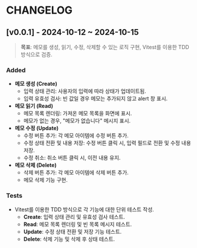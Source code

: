 # CHANGELOG

## [v0.0.1] - 2024-10-12 ~ 2024-10-15
> **목표**: 메모를 생성, 읽기, 수정, 삭제할 수 있는 로직 구현, Vitest를 이용한 TDD 방식으로 검증.

### Added
- **메모 생성 (Create)**
  - 입력 상태 관리: 사용자의 입력에 따라 상태가 업데이트됨.
  - 입력 유효성 검사: 빈 값일 경우 메모는 추가되지 않고 alert 창 표시.
- **메모 읽기 (Read)**
  - 메모 목록 렌더링: 가져온 메모 목록을 화면에 표시.
  - 메모가 없는 경우, "메모가 없습니다" 메시지 표시.
- **메모 수정 (Update)**
  - 수정 버튼 추가: 각 메모 아이템에 수정 버튼 추가.
  - 수정 상태 전환 및 내용 저장: 수정 버튼 클릭 시, 입력 필드로 전환 및 수정 내용 저장.
  - 수정 취소: 취소 버튼 클릭 시, 이전 내용 유지.
- **메모 삭제 (Delete)**
  - 삭제 버튼 추가: 각 메모 아이템에 삭제 버튼 추가.
  - 메모 삭제 기능 구현.
  
### Tests
- Vitest를 이용한 TDD 방식으로 각 기능에 대한 단위 테스트 작성.
  - **Create**: 입력 상태 관리 및 유효성 검사 테스트.
  - **Read**: 메모 목록 렌더링 및 빈 목록 메시지 테스트.
  - **Update**: 수정 상태 전환 및 저장 기능 테스트.
  - **Delete**: 삭제 기능 및 삭제 후 상태 테스트.
